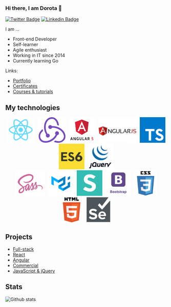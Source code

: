 ### Hi there, I am Dorota 👋

[![Twitter Badge](https://img.shields.io/badge/-@DorotaZelga-1ca0f1?style=flat-square&labelColor=1ca0f1&logo=twitter&logoColor=white&link=https://twitter.com/DorotaZelga)](https://twitter.com/DorotaZelga)  [![Linkedin Badge](https://img.shields.io/badge/-dorotazelga-blue?style=flat-square&logo=Linkedin&logoColor=white&link=https://www.linkedin.com/in/dorotazelga/)](https://www.linkedin.com/in/dorotazelga/)

<!--
[![Twitter: DorotaZelga](https://img.shields.io/twitter/follow/DorotaZelga?style=social)](https://twitter.com/DorotaZelga)
[![Linkedin: dorotazelga](https://img.shields.io/badge/-dorotazelga-blue?style=flat-square&logo=Linkedin&logoColor=white&link=https://www.linkedin.com/in/dorotazelga/)](https://www.linkedin.com/in/dorotazelga/)
[![GitHub wroclawianka](https://img.shields.io/github/followers/wroclawianka?label=follow&style=social)](https://github.com/wroclawianka)
-->

I am ...
 - Front-end Developer
 - Self-learner
 - Agile enthusiast
 - Working in IT since 2014
 - Currently learning Go
 
 Links:
  - [Portfolio](https://wroclawianka.github.io)
  - [Certificates](https://github.com/wroclawianka/about-me/blob/master/courses-and-certificates.md#certificates)
  - [Courses & tutorials](https://github.com/wroclawianka/about-me/blob/master/courses-and-certificates.md#courses)

## My technologies

  <p align="center">
       <img height="80px" hspace="3" src="https://raw.githubusercontent.com/wroclawianka/about-me/master/assets/img/react.png"/>
      <img height="80px" hspace="3" src="https://raw.githubusercontent.com/wroclawianka/about-me/master/assets/img/redux.png"/>
      <img height="80px" hspace="3" src="https://raw.githubusercontent.com/wroclawianka/about-me/master/assets/img/angular_5.png"/>
       <img height="80px" hspace="3" src="https://raw.githubusercontent.com/wroclawianka/about-me/master/assets/img/angular_js.png"/>
      <img height="80px" hspace="3" src="https://raw.githubusercontent.com/wroclawianka/about-me/master/assets/img/typescript.png"/>
      <img height="80px" hspace="3" src="https://raw.githubusercontent.com/wroclawianka/about-me/master/assets/img/ES6.png"/>
      <img height="80px" hspace="3" src="https://raw.githubusercontent.com/wroclawianka/about-me/master/assets/img/jQuery.png"/>
  </br>
      <img height="80px" hspace="3" src="https://raw.githubusercontent.com/wroclawianka/about-me/master/assets/img/sass.png"/>
      <img height="80px" hspace="3" src="https://raw.githubusercontent.com/wroclawianka/about-me/master/assets/img/Material_UI.png"/>
       <img height="80px" hspace="3" src="https://raw.githubusercontent.com/wroclawianka/about-me/master/assets/img/Semantic_UI.png"/>
       <img height="80px" hspace="3" src="https://raw.githubusercontent.com/wroclawianka/about-me/master/assets/img/Bootstrap.png"/>
      <img height="80px" hspace="3" src="https://raw.githubusercontent.com/wroclawianka/about-me/master/assets/img/css.png"/>
      <img height="80px" hspace="3" src="https://raw.githubusercontent.com/wroclawianka/about-me/master/assets/img/html.png"/>
      <img height="80px" hspace="3" src="https://raw.githubusercontent.com/wroclawianka/about-me/master/assets/img/selenium.jpg"/>
   </p>
   
   ## Projects
  - [Full-stack](https://github.com/wroclawianka/about-me/blob/master/projects.md#full-stack)
  - [React](https://github.com/wroclawianka/about-me/blob/master/projects.md#react)
  - [Angular](https://github.com/wroclawianka/about-me/blob/master/projects.md#angular)
  - [Commercial](https://github.com/wroclawianka/about-me/blob/master/projects.md#commercial-projects)
  - [JavaScript & jQuery](https://github.com/wroclawianka/about-me/blob/master/projects.md#javascript--jquery)

  
  ## Stats
  
  ![Github stats](https://github-readme-stats.vercel.app/api?username=wroclawianka&show_icons=true&hide_border=true)
  
<!-- 
  📫 How to reach me: [LinkedIn](https://www.linkedin.com/in/dorotazelga) | [AngelList](https://angel.co/u/dorota-zelga) | [Twitter](https://twitter.com/DorotaZelga)
<!--
**wroclawianka/wroclawianka** is a ✨ _special_ ✨ repository because its `README.md` (this file) appears on your GitHub profile.

Here are some ideas to get you started:

- 🔭 I’m currently working on ...
- 🌱 I’m currently learning ...
- 👯 I’m looking to collaborate on ...
- 🤔 I’m looking for help with ...
- 💬 Ask me about ...
- 📫 How to reach me: ...
- 😄 Pronouns: ...
- ⚡ Fun fact: ...
-->
